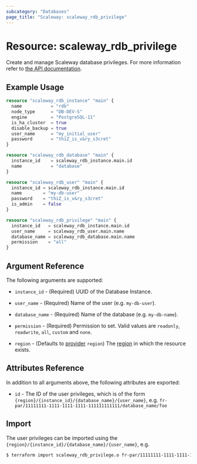 ```yaml
---
subcategory: "Databases"
page_title: "Scaleway: scaleway_rdb_privilege"
---
```


# Resource: scaleway_rdb_privilege

Create and manage Scaleway database privileges.
For more information refer to [the API documentation](https://www.scaleway.com/en/developers/api/managed-database-postgre-mysql/#user-and-permissions).

## Example Usage

```terraform
resource "scaleway_rdb_instance" "main" {
  name           = "rdb"
  node_type      = "DB-DEV-S"
  engine         = "PostgreSQL-11"
  is_ha_cluster  = true
  disable_backup = true
  user_name      = "my_initial_user"
  password       = "thiZ_is_v&ry_s3cret"
}

resource "scaleway_rdb_database" "main" {
  instance_id    = scaleway_rdb_instance.main.id
  name           = "database"
}

resource "scaleway_rdb_user" "main" {
  instance_id = scaleway_rdb_instance.main.id
  name        = "my-db-user"
  password    = "thiZ_is_v&ry_s3cret"
  is_admin    = false
}

resource "scaleway_rdb_privilege" "main" {
  instance_id   = scaleway_rdb_instance.main.id
  user_name     = scaleway_rdb_user.main.name
  database_name = scaleway_rdb_database.main.name
  permission    = "all"
}
```

## Argument Reference

The following arguments are supported:

- `instance_id` - (Required) UUID of the Database Instance.

- `user_name` - (Required) Name of the user (e.g. `my-db-user`).

- `database_name` - (Required) Name of the database (e.g. `my-db-name`).

- `permission` - (Required) Permission to set. Valid values are `readonly`, `readwrite`, `all`, `custom` and `none`.

- `region` - (Defaults to [provider](../index.md#region) `region`) The [region](../guides/regions_and_zones.md#regions) in which the resource exists.

## Attributes Reference

In addition to all arguments above, the following attributes are exported:

- `id` - The ID of the user privileges, which is of the form `{region}/{instance_id}/{database_name}/{user_name}`, e.g. `fr-par/11111111-1111-1111-1111-111111111111/database_name/foo`

## Import

The user privileges can be imported using the `{region}/{instance_id}/{database_name}/{user_name}`, e.g.

```bash
$ terraform import scaleway_rdb_privilege.o fr-par/11111111-1111-1111-1111-111111111111/database_name/foo
```
